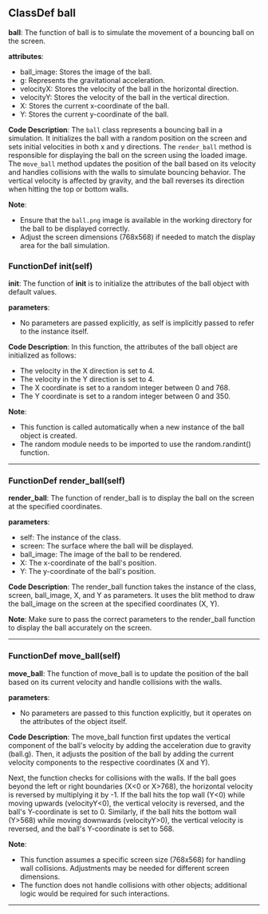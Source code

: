 ## ClassDef ball
**ball**: The function of ball is to simulate the movement of a bouncing ball on the screen.

**attributes**:
- ball_image: Stores the image of the ball.
- g: Represents the gravitational acceleration.
- velocityX: Stores the velocity of the ball in the horizontal direction.
- velocityY: Stores the velocity of the ball in the vertical direction.
- X: Stores the current x-coordinate of the ball.
- Y: Stores the current y-coordinate of the ball.

**Code Description**:
The `ball` class represents a bouncing ball in a simulation. It initializes the ball with a random position on the screen and sets initial velocities in both x and y directions. The `render_ball` method is responsible for displaying the ball on the screen using the loaded image. The `move_ball` method updates the position of the ball based on its velocity and handles collisions with the walls to simulate bouncing behavior. The vertical velocity is affected by gravity, and the ball reverses its direction when hitting the top or bottom walls.

**Note**:
- Ensure that the `ball.png` image is available in the working directory for the ball to be displayed correctly.
- Adjust the screen dimensions (768x568) if needed to match the display area for the ball simulation.
### FunctionDef __init__(self)
**__init__**: The function of __init__ is to initialize the attributes of the ball object with default values.

**parameters**:
- No parameters are passed explicitly, as self is implicitly passed to refer to the instance itself.

**Code Description**:
In this function, the attributes of the ball object are initialized as follows:
- The velocity in the X direction is set to 4.
- The velocity in the Y direction is set to 4.
- The X coordinate is set to a random integer between 0 and 768.
- The Y coordinate is set to a random integer between 0 and 350.

**Note**:
- This function is called automatically when a new instance of the ball object is created.
- The random module needs to be imported to use the random.randint() function.
***
### FunctionDef render_ball(self)
**render_ball**: The function of render_ball is to display the ball on the screen at the specified coordinates.

**parameters**:
- self: The instance of the class.
- screen: The surface where the ball will be displayed.
- ball_image: The image of the ball to be rendered.
- X: The x-coordinate of the ball's position.
- Y: The y-coordinate of the ball's position.

**Code Description**:
The render_ball function takes the instance of the class, screen, ball_image, X, and Y as parameters. It uses the blit method to draw the ball_image on the screen at the specified coordinates (X, Y).

**Note**:
Make sure to pass the correct parameters to the render_ball function to display the ball accurately on the screen.
***
### FunctionDef move_ball(self)
**move_ball**: The function of move_ball is to update the position of the ball based on its current velocity and handle collisions with the walls.

**parameters**:
- No parameters are passed to this function explicitly, but it operates on the attributes of the object itself.

**Code Description**:
The move_ball function first updates the vertical component of the ball's velocity by adding the acceleration due to gravity (ball.g). Then, it adjusts the position of the ball by adding the current velocity components to the respective coordinates (X and Y). 

Next, the function checks for collisions with the walls. If the ball goes beyond the left or right boundaries (X<0 or X>768), the horizontal velocity is reversed by multiplying it by -1. If the ball hits the top wall (Y<0) while moving upwards (velocityY<0), the vertical velocity is reversed, and the ball's Y-coordinate is set to 0. Similarly, if the ball hits the bottom wall (Y>568) while moving downwards (velocityY>0), the vertical velocity is reversed, and the ball's Y-coordinate is set to 568.

**Note**:
- This function assumes a specific screen size (768x568) for handling wall collisions. Adjustments may be needed for different screen dimensions.
- The function does not handle collisions with other objects; additional logic would be required for such interactions.
***
